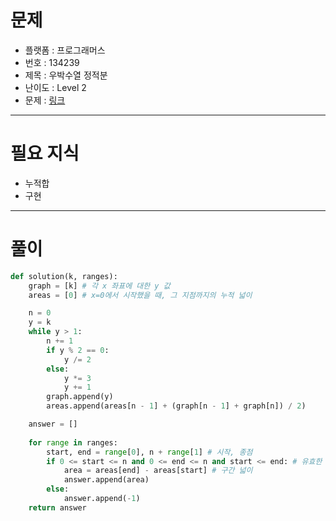 # 문제
- 플랫폼 : 프로그래머스
- 번호 : 134239
- 제목 : 우박수열 정적분
- 난이도 : Level 2
- 문제 : <a href="https://school.programmers.co.kr/learn/courses/30/lessons/134239" target="_blank">링크</a>

---

# 필요 지식
- 누적합
- 구현

---

# 풀이
```python
def solution(k, ranges):
    graph = [k] # 각 x 좌표에 대한 y 값
    areas = [0] # x=0에서 시작했을 때, 그 지점까지의 누적 넓이

    n = 0
    y = k
    while y > 1:
        n += 1
        if y % 2 == 0:
            y /= 2
        else:
            y *= 3
            y += 1
        graph.append(y)
        areas.append(areas[n - 1] + (graph[n - 1] + graph[n]) / 2)

    answer = []
    
    for range in ranges:
        start, end = range[0], n + range[1] # 시작, 종점
        if 0 <= start <= n and 0 <= end <= n and start <= end: # 유효한 시작/종점인지 확인
            area = areas[end] - areas[start] # 구간 넓이
            answer.append(area)
        else:
            answer.append(-1)
    return answer
```
